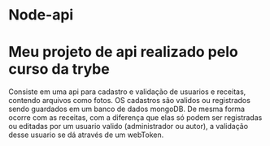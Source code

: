 # Node-api

# Meu projeto de api realizado pelo curso da trybe

Consiste em uma api para cadastro e validação de usuarios e receitas, contendo arquivos como fotos. OS cadastros são validos ou registrados sendo guardados em um banco de dados mongoDB. De mesma forma ocorre com as receitas, com a diferença que elas só podem ser registradas ou editadas por um usuario valido (administrador ou autor), a validação desse usuario se dá através de um webToken.
